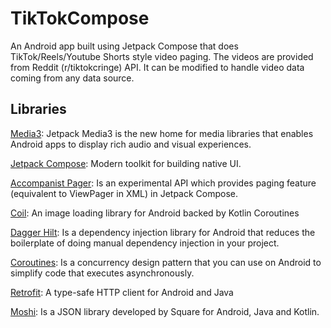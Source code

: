 # TikTokCompose
An Android app built using Jetpack Compose that does TikTok/Reels/Youtube Shorts style video paging. The videos are provided from Reddit (r/tiktokcringe) API. It can be modified to handle video data coming from any data source. 

## Libraries
[Media3](https://developer.android.com/jetpack/androidx/releases/media3): Jetpack Media3 is the new home for media libraries that enables Android apps to display rich audio and visual experiences.

[Jetpack Compose](https://developer.android.com/jetpack/compose): Modern toolkit for building native UI.

[Accompanist Pager](https://google.github.io/accompanist/pager/): Is an experimental API which provides paging feature (equivalent to ViewPager in XML) in Jetpack Compose. 

[Coil](https://coil-kt.github.io/coil/): An image loading library for Android backed by Kotlin Coroutines

[Dagger Hilt](https://developer.android.com/training/dependency-injection/hilt-android): Is a dependency injection library for Android that reduces the boilerplate of doing manual dependency injection in your project.

[Coroutines](https://developer.android.com/kotlin/coroutines): Is a concurrency design pattern that you can use on Android to simplify code that executes asynchronously.

[Retrofit](https://square.github.io/retrofit/): A type-safe  HTTP client  for Android and Java

[Moshi](https://github.com/square/moshi): Is a JSON library developed by Square for Android, Java and Kotlin.

